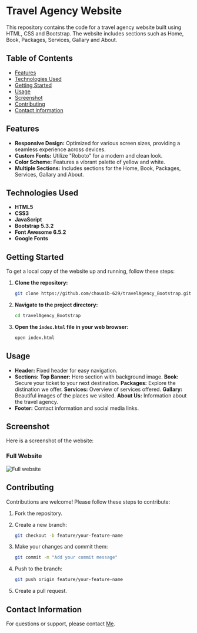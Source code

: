 # Travel Agency Website

This repository contains the code for a travel agency website built using HTML, CSS and Bootstrap. The website includes sections such as Home, Book, Packages, Services, Gallary and About.

## Table of Contents

- [Features](#features)
- [Technologies Used](#technologies-used)
- [Getting Started](#getting-started)
- [Usage](#usage)
- [Screenshot](#screenshot)
- [Contributing](#contributing)
- [Contact Information](#contact-information)

## Features

- **Responsive Design:** Optimized for various screen sizes, providing a seamless experience across devices.
- **Custom Fonts:** Utilize "Roboto" for a modern and clean look.
- **Color Scheme:** Features a vibrant palette of yellow and white.
- **Multiple Sections:** Includes sections for the Home, Book, Packages, Services, Gallary and About.

## Technologies Used

- **HTML5**
- **CSS3**
- **JavaScript**
- **Bootstrap 5.3.2**
- **Font Awesome 6.5.2**
- **Google Fonts**

## Getting Started

To get a local copy of the website up and running, follow these steps:

1. **Clone the repository:**

   ```bash
   git clone https://github.com/chouaib-629/travelAgency_Bootstrap.git
    ```

2. **Navigate to the project directory:**

    ```bash
    cd travelAgency_Bootstrap
    ```

3. **Open the `index.html` file in your web browser:**

    ```bash
    open index.html
    ```

## Usage

- **Header:** Fixed header for easy navigation.
- **Sections:**
    **Top Banner:** Hero section with background image.
    **Book:** Secure your ticket to your next destination.
    **Packages:** Explore the distination we offer.
    **Services:** Overview of services offered.
    **Gallary:** Beautiful images of the places we visited.
    **About Us:** Information about the travel agency.
- **Footer:** Contact information and social media links.

## Screenshot

Here is a screenshot of the website:

### Full Website

![Full website](/images/screenshots/travelAgency.png)

## Contributing

Contributions are welcome! Please follow these steps to contribute:

1. Fork the repository.

2. Create a new branch:

    ```bash
    git checkout -b feature/your-feature-name
    ```

3. Make your changes and commit them:

    ```bash
    git commit -m "Add your commit message"
    ```

4. Push to the branch:

    ```bash
    git push origin feature/your-feature-name
    ```

5. Create a pull request.

## Contact Information

For questions or support, please contact [Me](mailto:chouaiba629@gmail.com).
